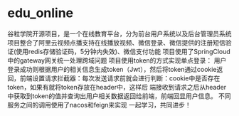 # edu_online
谷粒学院开源项目，是一个在线教育平台，分为前台用户系统以及后台管理员系统
项目整合了阿里云视频点播支持在线播放视频、微信登录、微信提供的注册短信验证(使用redis存储验证码，5分钟内失效)、微信支付功能
项目使用了SpringCloud中的gateway网关统一处理跨域问题
项目使用token的方式实现单点登录：
    用户登录成功则根据用户的相关信息生成token（Jwt），然后将token通过cookie返回，前端设置请求拦截器：每次发送请求前就会进行判断：cookie中是否存在token，如果有就将token存放在header中，这样后 端接收到请求之后从header中获取到token的值并查询出用户相关数据返回给前端，前端回显用户信息。
不同服务之间的调用使用了nacos和feign来实现
一起学习，共同进步！
